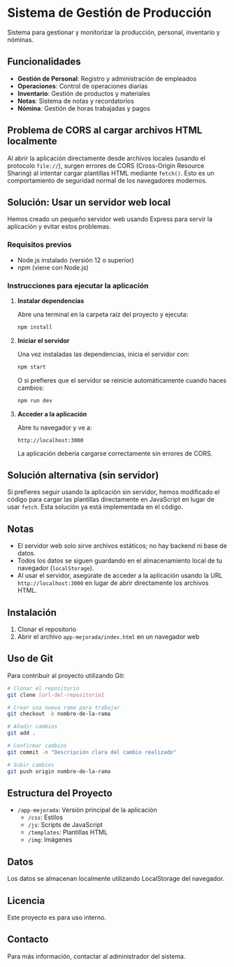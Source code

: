 # Sistema de Gestión de Producción

Sistema para gestionar y monitorizar la producción, personal, inventario y nóminas.

## Funcionalidades

- **Gestión de Personal**: Registro y administración de empleados
- **Operaciones**: Control de operaciones diarias
- **Inventario**: Gestión de productos y materiales
- **Notas**: Sistema de notas y recordatorios
- **Nómina**: Gestión de horas trabajadas y pagos

## Problema de CORS al cargar archivos HTML localmente

Al abrir la aplicación directamente desde archivos locales (usando el protocolo `file://`), surgen errores de CORS (Cross-Origin Resource Sharing) al intentar cargar plantillas HTML mediante `fetch()`. Esto es un comportamiento de seguridad normal de los navegadores modernos.

## Solución: Usar un servidor web local

Hemos creado un pequeño servidor web usando Express para servir la aplicación y evitar estos problemas.

### Requisitos previos

- Node.js instalado (versión 12 o superior)
- npm (viene con Node.js)

### Instrucciones para ejecutar la aplicación

1. **Instalar dependencias**

   Abre una terminal en la carpeta raíz del proyecto y ejecuta:

   ```bash
   npm install
   ```

2. **Iniciar el servidor**

   Una vez instaladas las dependencias, inicia el servidor con:

   ```bash
   npm start
   ```

   O si prefieres que el servidor se reinicie automáticamente cuando haces cambios:

   ```bash
   npm run dev
   ```

3. **Acceder a la aplicación**

   Abre tu navegador y ve a:

   ```
   http://localhost:3000
   ```

   La aplicación debería cargarse correctamente sin errores de CORS.

## Solución alternativa (sin servidor)

Si prefieres seguir usando la aplicación sin servidor, hemos modificado el código para cargar las plantillas directamente en JavaScript en lugar de usar `fetch`. Esta solución ya está implementada en el código.

## Notas

- El servidor web solo sirve archivos estáticos; no hay backend ni base de datos.
- Todos los datos se siguen guardando en el almacenamiento local de tu navegador (`localStorage`).
- Al usar el servidor, asegúrate de acceder a la aplicación usando la URL `http://localhost:3000` en lugar de abrir directamente los archivos HTML.

## Instalación

1. Clonar el repositorio
2. Abrir el archivo `app-mejorada/index.html` en un navegador web

## Uso de Git

Para contribuir al proyecto utilizando Git:

```bash
# Clonar el repositorio
git clone [url-del-repositorio]

# Crear una nueva rama para trabajar
git checkout -b nombre-de-la-rama

# Añadir cambios
git add .

# Confirmar cambios
git commit -m "Descripción clara del cambio realizado"

# Subir cambios
git push origin nombre-de-la-rama
```

## Estructura del Proyecto

- `/app-mejorada`: Versión principal de la aplicación
  - `/css`: Estilos
  - `/js`: Scripts de JavaScript
  - `/templates`: Plantillas HTML
  - `/img`: Imágenes

## Datos

Los datos se almacenan localmente utilizando LocalStorage del navegador.

## Licencia

Este proyecto es para uso interno.

## Contacto

Para más información, contactar al administrador del sistema. 